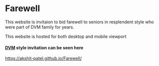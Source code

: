 # Farewell
This website is invitaion to bid farewell to seniors in resplendent style who were part of DVM family for years.

This website is hosted for both desktop and mobile viewport 
#### [DVM](https://github.com/dvm-bitspilani) style invitation can be seen here 

https://akshit-patel.github.io/Farewell/

